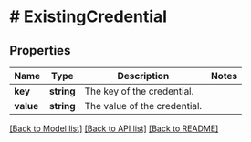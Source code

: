 # # ExistingCredential

## Properties

Name | Type | Description | Notes
------------ | ------------- | ------------- | -------------
**key** | **string** | The key of the credential. |
**value** | **string** | The value of the credential. |

[[Back to Model list]](../../README.md#models) [[Back to API list]](../../README.md#endpoints) [[Back to README]](../../README.md)
